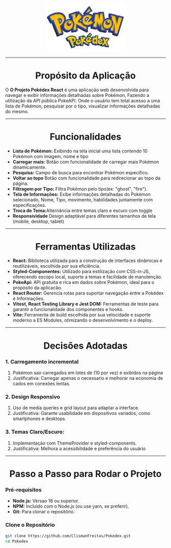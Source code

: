 <div align="center">
    <img 
        src="./src/Assets/Image/logo.png"
        width="50%"
    />
</div>

---

<h1 align="center"> Propósito da Aplicação</h1> 
<p>O <strong>O Projeto Pokédex React</strong> é uma aplicação web desenvolvida para navegar e exibir informações detalhadas sobre Pokémon, Fazendo a utilização da API pública PokeAPI. Onde o usuário tem total acesso a uma lista de Pokémon, pesquisar por o tipo, visualizar informações detalhadas do mesmo.</p>

---

<h1 align="center"> Funcionalidades</h1>

<ul>
    <li><strong>Lista de Pokémon:</strong> Exibindo na tela inicial uma lista contendo 10 Pokémon com imagem, nome e tipo </li>
    <li><strong>Carregar mais:</strong> Botão com funcionalidade de carregar mais Pokémon dinamicamente.</li>
    <li><strong>Pesquisa:</strong> Campo de busca para encontrar Pokémon especifico.</li>
    <li><strong>Voltar ao topo</strong> Botão com funcionalidade para redirecionar ao topo da página.</li>
    <li><strong>Filtragem por Tipo:</strong> Filtra Pokémon pelo tipo(ex: "ghost", "fire").</li>
    <li><strong>Tela de Informações:</strong> Exibe informações detalhadas do Pokémon selecionado, Nome, Tipo, movimento, habilidades juntamente com especificações.</li>
    <li><strong>Troca de Tema:</strong>Alternância entre temas claro e escuro com toggle</li>
    <li><strong>Responsividade</strong> Design adaptável para diferentes tamanhos de tela (mobile, desktop, tablet)</li>

</ul>

---

<h1 align="center"> Ferramentas Utilizadas</h1>

<ul>
    <li><strong>React:</strong> Biblioteca utilizada para a construção de interfaces dinâmicas e reutilizáveis, escolhida por sua eficiência.</li>
    <li><strong>Styled-Componentes:</strong> Utilizado para estilização com CSS-in-JS, oferecendo escopo local, suporte a temas e facilidade de manutenção.</li>
    <li><strong>PokeApi:</strong> API gratuita e rica em dados sobre Pokémon, ideal para o propósito da aplicacão.</li>
    <li><strong>React Router:</strong> Gerencia rotas para suportar navegação entre a Pokédex e Informações.</li>
    <li><strong>Vitest, React Testing Library e Jest DOM:</strong> Ferramentas de teste para garantir a funcionalidade dos componentes e hooks.</li>
    <li><strong>Vite:</strong> Ferramenta de build escolhida por sua velocidade e suporte moderno a ES Modules, otimizando o desenvolvimento e o deploy.</li>
</ul>

---

<h1 align="center"> Decisões Adotadas</h1>

<h3>1. Carregamento incremental</h3>
<ol>
    <li>Pokémon sao carregados em lotes de (10 por vez) e exibidos na página</li>
    <li>Justificativa: Carregar apenas o necessario e melhorar na economia de cados em conexões lentas.</li>
</ol>

<h3>2. Design Responsivo</h3>
<ol>
    <li>Uso de media queries e grid layout para adaptar a interface.</li>
    <li>Justificativa: Garante usabilidade em dispositivos variados, como smartphones e desktops.</li>
</ol>

<h3>3. Temas Claro/Escuro:</h3>
<ol>
    <li>Implementação com ThemeProvider e styled-components.</li>
    <li>Justificativa: Melhora a acessibilidade e preferência do usuário</li>
</ol>

---

<h1 align="center">Passo a Passo para Rodar o Projeto</h1>

<h3>Pré-requisitos</h3>
<ul>
    <li><strong>Node.js:</strong> Versao 18 ou superior.</li>
    <li><strong>NPM:</strong> Incluído com o Node.js (ou use yarn, se  preferir).</li>
    <li><strong>Git:</strong> Para clonar o repositório.</li>
</ul>

<h3>Clone o Repositório</h3>

```bash
git clone https://github.com/ClismanFreitas/Pokedex.git
cd Pokedex


